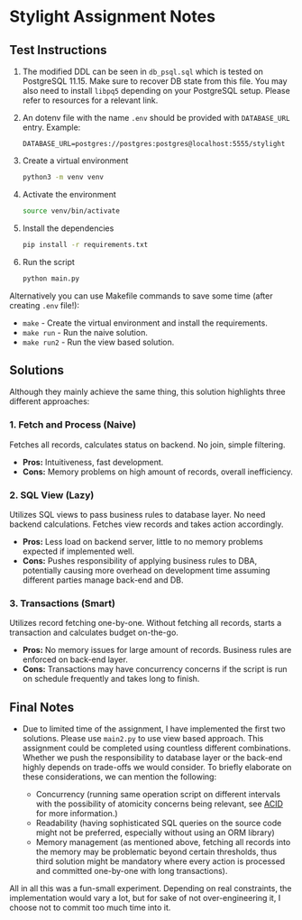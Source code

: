 # Stylight Assignment Notes

## Test Instructions

1. The modified DDL can be seen in `db_psql.sql` which is tested on PostgreSQL 11.15. Make sure to recover DB state from this file. You may also need to install `libpq5` depending on your PostgreSQL setup. Please refer to resources for a relevant link.
2. An dotenv file with the name `.env` should be provided with `DATABASE_URL` entry. Example:

    ```env
    DATABASE_URL=postgres://postgres:postgres@localhost:5555/stylight
    ```

3. Create a virtual environment

   ```bash
   python3 -m venv venv 
   ```

4. Activate the environment

   ```bash
   source venv/bin/activate
   ```

5. Install the dependencies

   ```bash
   pip install -r requirements.txt 
   ```

6. Run the script

   ```bash
   python main.py
   ```

Alternatively you can use Makefile commands to save some time (after creating `.env` file!):

- `make` - Create the virtual environment and install the requirements.
- `make run` - Run the naive solution.
- `make run2` - Run the view based solution.

## Solutions

Although they mainly achieve the same thing, this solution highlights three different approaches:

### 1. Fetch and Process (Naive)

Fetches all records, calculates status on backend. No join, simple filtering.

- **Pros:** Intuitiveness, fast development.
- **Cons:** Memory problems on high amount of records, overall inefficiency.

### 2. SQL View (Lazy)

Utilizes SQL views to pass business rules to database layer. No need backend calculations. Fetches view records and takes action accordingly.

- **Pros:** Less load on backend server, little to no memory problems expected if implemented well.
- **Cons:** Pushes responsibility of applying business rules to DBA, potentially causing more overhead on development time assuming different parties manage back-end and DB.

### 3. Transactions (Smart)

Utilizes record fetching one-by-one. Without fetching all records, starts a transaction and calculates budget on-the-go.

- **Pros:** No memory issues for large amount of records. Business rules are enforced on back-end layer.
- **Cons:** Transactions may have concurrency concerns if the script is run on schedule frequently and takes long to finish.

## Final Notes

- Due to limited time of the assignment, I have implemented the first two solutions. Please use `main2.py` to use view based approach. This assignment could be completed using countless different combinations. Whether we push the responsibility to database layer or the back-end highly depends on trade-offs we would consider. To briefly elaborate on these considerations, we can mention the following:
  
  - Concurrency (running same operation script on different intervals with the possibility of atomicity concerns being relevant, see [ACID](https://www.geeksforgeeks.org/acid-properties-in-dbms/) for more information.)
  - Readability (having sophisticated SQL queries on the source code might not be preferred, especially without using an ORM library)
  - Memory management (as mentioned above, fetching all records into the memory may be problematic beyond certain thresholds, thus third solution might be mandatory where every action is processed and committed one-by-one with long transactions).

All in all this was a fun-small experiment. Depending on real constraints, the implementation would vary a lot, but for sake of not over-engineering it, I choose not to commit too much time into it.
